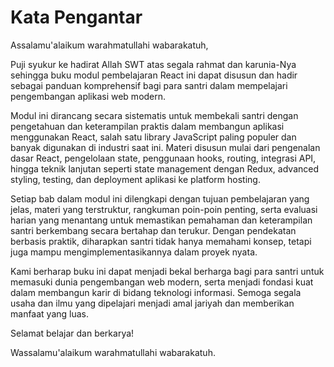 # Kata Pengantar

Assalamu'alaikum warahmatullahi wabarakatuh,

Puji syukur ke hadirat Allah SWT atas segala rahmat dan karunia-Nya sehingga buku modul pembelajaran React ini dapat disusun dan hadir sebagai panduan komprehensif bagi para santri dalam mempelajari pengembangan aplikasi web modern.

Modul ini dirancang secara sistematis untuk membekali santri dengan pengetahuan dan keterampilan praktis dalam membangun aplikasi menggunakan React, salah satu library JavaScript paling populer dan banyak digunakan di industri saat ini. Materi disusun mulai dari pengenalan dasar React, pengelolaan state, penggunaan hooks, routing, integrasi API, hingga teknik lanjutan seperti state management dengan Redux, advanced styling, testing, dan deployment aplikasi ke platform hosting.

Setiap bab dalam modul ini dilengkapi dengan tujuan pembelajaran yang jelas, materi yang terstruktur, rangkuman poin-poin penting, serta evaluasi harian yang menantang untuk memastikan pemahaman dan keterampilan santri berkembang secara bertahap dan terukur. Dengan pendekatan berbasis praktik, diharapkan santri tidak hanya memahami konsep, tetapi juga mampu mengimplementasikannya dalam proyek nyata.

Kami berharap buku ini dapat menjadi bekal berharga bagi para santri untuk memasuki dunia pengembangan web modern, serta menjadi fondasi kuat dalam membangun karir di bidang teknologi informasi. Semoga segala usaha dan ilmu yang dipelajari menjadi amal jariyah dan memberikan manfaat yang luas.

Selamat belajar dan berkarya!

Wassalamu'alaikum warahmatullahi wabarakatuh.
